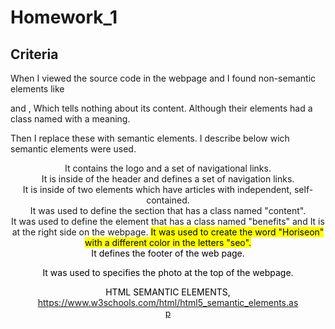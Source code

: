 # Homework_1

## Criteria

When I viewed the source code in the webpage and I found non-semantic elements like <div> and <span>, Which tells nothing about its content. Although their elements had a class named with a meaning. 

Then I replace these with semantic elements. I describe below wich semantic elements were used.

<header> It contains the logo and a set of navigational links.  
<nav> It is inside of the header and defines a set of navigation links.
<article> It is inside of two elements which have articles with independent, self-contained.
<section> It was used to define the section that has a class named "content".
<aside> It was used to define the element that has a class named "benefits" and It is at the right side on the webpage. 
<mark> It was used to create the word "Horiseon" with a different color in the letters "seo".
<footer> It defines the footer of the web page.
<figure> It was used to specifies the photo at the top of the webpage.


HTML SEMANTIC ELEMENTS, https://www.w3schools.com/html/html5_semantic_elements.asp
